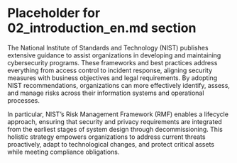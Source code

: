 # Placeholder for 02_introduction_en.md section
The National Institute of Standards and Technology (NIST) publishes extensive guidance to assist organizations in developing and maintaining cybersecurity programs. These frameworks and best practices address everything from access control to incident response, aligning security measures with business objectives and legal requirements. By adopting NIST recommendations, organizations can more effectively identify, assess, and manage risks across their information systems and operational processes.

In particular, NIST’s Risk Management Framework (RMF) enables a lifecycle approach, ensuring that security and privacy requirements are integrated from the earliest stages of system design through decommissioning. This holistic strategy empowers organizations to address current threats proactively, adapt to technological changes, and protect critical assets while meeting compliance obligations.